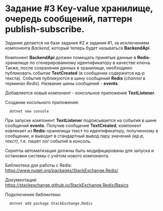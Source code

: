 # Задание #3 Key-value хранилище, очередь сообщений, паттерн publish-subscribe.

Задание делается на базе задания #2 и задания #1, за исключением компонента *Backend*, который теперь будет называться **BackendApi**

Компонент **BackendApi** должен помещать принятые данные в **Redis**-хранилище по сгенерированному идентификатору в качестве ключа. Также, после сохранения данных в хранилище, необходимо публиковать событие **TextCreated** (в сообщении содержится ид-р текста). События публикуются в шину сообщений **Redis** (*channel* в терминах *Redis*). Название шины сообщений - **events**.

Добавляется новый компонент - консольное приложение **TextListener**. 

Создание косольного приложения:
```
  dotnet new console
```
При запуске компонент **TextListener** подписывается на события в шине сообщений **events**. Получив сообщение **TextCreated**, компонент извлекает из **Redis**-хранилища текст по идентификатору, полученному в сообщении, и выводит в стандартный вывод пару значений *(ид-р, текст)*, т.е. пишет лог событий в консоль.

Скрипты автоматизации должны быть модифицированы для запуска и остановки системы с учётом нового компонента.

Библиотека для работы с Redis: https://www.nuget.org/packages/StackExchange.Redis/

Документация: https://stackexchange.github.io/StackExchange.Redis/Basics

Подключение библиотеки:
```
  dotnet add package StackExchange.Redis
```
